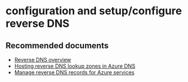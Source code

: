 <properties
	pageTitle="configuration and setup/configure reverse DNS"
	description="configuration and setup/configure reverse DNS"
	service="microsoft.classiccompute"
	resource="virtualmachines"
	authors="radwiv"
	displayOrder=""
	selfHelpType="generic"
	supportTopicIds="32568520"
 	resourceTags=""
	productPesIds="14749"
	cloudEnvironments="public"
/>

# configuration and setup/configure reverse DNS

## **Recommended documents**

* [Reverse DNS overview](https://docs.microsoft.com/azure/dns/dns-reverse-dns-overview)<br>
* [Hosting reverse DNS lookup zones in Azure DNS](https://docs.microsoft.com/azure/dns/dns-reverse-dns-hosting)<br>
* [Manage reverse DNS records for Azure services](https://docs.microsoft.com/azure/dns/dns-reverse-dns-for-azure-services)
